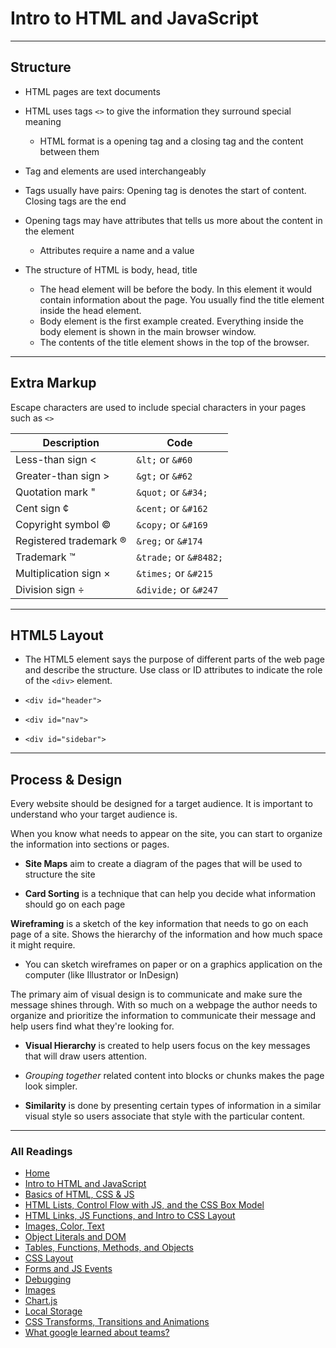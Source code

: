 # Intro to HTML and JavaScript

***

## Structure

* HTML pages are text documents
* HTML uses tags `<>` to give the information they surround special meaning
  * HTML format is a opening tag and a closing tag and the content between them
* Tag and elements are used interchangeably
* Tags usually have pairs: Opening tag is denotes the start of content. Closing tags are the end
* Opening tags may have attributes that tells us more about the content in the element
  * Attributes require a name and a value
* The structure of HTML is body, head, title

  * The head element will be before the body. In this element it would contain information about the page. You usually find the title element inside the head element.  
  * Body element is the first example created.
    Everything inside the body element is shown in the
    main browser window.
  * The contents of the title element shows in the top of the browser.

***

## Extra Markup

Escape characters are used to include special characters in your pages such as `<>`

| Description | Code   |
| --------- | ------------ |
| Less-than sign  &lt;| `&lt;` or `&#60`|
| Greater-than sign  &gt; | `&gt;` or `&#62`|
| Quotation mark &quot;| `&quot;` or `&#34;` |
| Cent sign &cent;| `&cent;` or `&#162` |
| Copyright symbol &copy;| `&copy;` or `&#169`|
| Registered trademark &reg; | `&reg;` or `&#174`|
| Trademark &trade; | `&trade;` or `&#8482;`|
| Multiplication sign &times;| `&times;` or `&#215` |
| Division sign &divide; | `&divide;` or `&#247` |

***

## HTML5 Layout

* The HTML5 element says the purpose of different parts of the web page and describe the structure. Use class or ID attributes to indicate the role of the `<div>` element.

* `<div id="header">`
* `<div id="nav">`
* `<div id="sidebar">`

***

## Process & Design

Every website should be designed for a target audience. It is important to understand who your target audience is.

When you know what needs to appear on the site, you can start to organize the information into sections or pages.

* **Site Maps** aim to create a diagram of the pages that will be used to structure the site

* **Card Sorting** is a technique that can help you decide what information should go on each page

**Wireframing** is a sketch of the key information that needs to go on each page of a site. Shows the hierarchy of the information and how much space it might require.

* You can sketch wireframes on paper or on a graphics application on the computer (like Illustrator or InDesign)

The primary aim of visual design is to communicate and make sure the message shines through. With so much on a webpage the author needs to organize and prioritize the information to communicate their message and help users find what they're looking for.

* **Visual Hierarchy** is created to help users focus on the key messages that will draw users attention.

* *Grouping together* related content into blocks or chunks makes the page look simpler.

* **Similarity** is done by presenting certain types of information in a similar visual style so users associate that style with the particular content.

***

### All Readings

* [Home](README.md)
* [Intro to HTML and JavaScript](class-01.md)
* [Basics of HTML, CSS & JS](class-02.md)
* [HTML Lists, Control Flow with JS, and the CSS Box Model](class-03.md)
* [HTML Links, JS Functions, and Intro to CSS Layout](class-04.md)
* [Images, Color, Text](class-05.md)
* [Object Literals and DOM](class-06.md)
* [Tables, Functions, Methods, and Objects](class-07.md)
* [CSS Layout](class-08.md)
* [Forms and JS Events](class-09.md)
* [Debugging](class-10.md)
* [Images](class-11.md)
* [Chart.js](class-12.md)
* [Local Storage](class-13.md)
* [CSS Transforms, Transitions and Animations](class-14a.md)
* [What google learned about teams?](class-14b.md)
